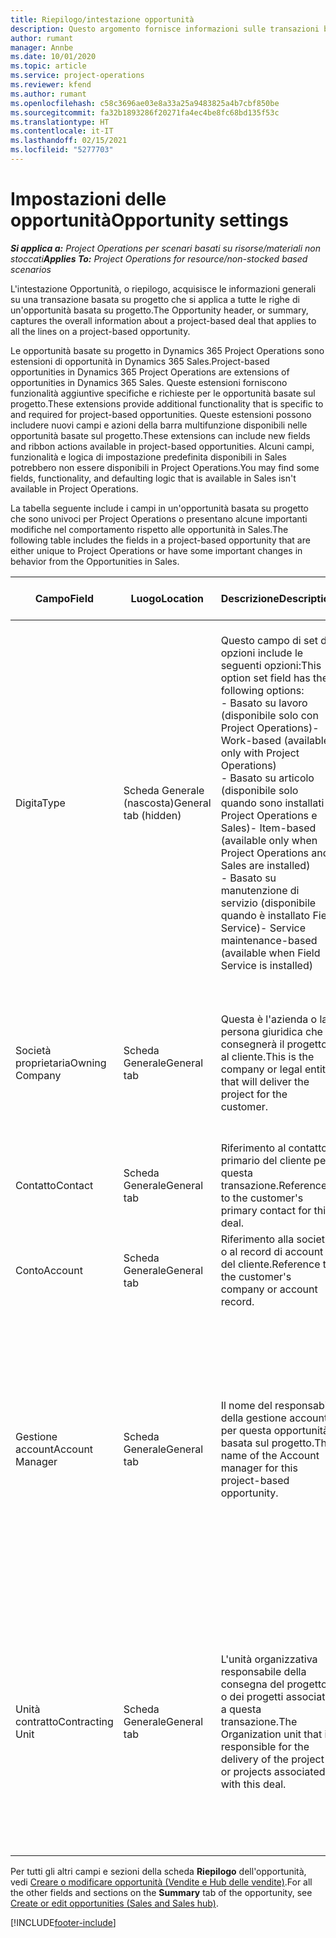 ```yaml
---
title: Riepilogo/intestazione opportunità
description: Questo argomento fornisce informazioni sulle transazioni basate sul progetto e sulle righe di opportunità basate su progetto.
author: rumant
manager: Annbe
ms.date: 10/01/2020
ms.topic: article
ms.service: project-operations
ms.reviewer: kfend
ms.author: rumant
ms.openlocfilehash: c58c3696ae03e8a33a25a9483825a4b7cbf850be
ms.sourcegitcommit: fa32b1893286f20271fa4ec4be8fc68bd135f53c
ms.translationtype: HT
ms.contentlocale: it-IT
ms.lasthandoff: 02/15/2021
ms.locfileid: "5277703"
---
```

# <a name="opportunity-settings"></a><span data-ttu-id="10d99-103">Impostazioni delle opportunità</span><span class="sxs-lookup"><span data-stu-id="10d99-103">Opportunity settings</span></span>

<span data-ttu-id="10d99-104">_**Si applica a:** Project Operations per scenari basati su risorse/materiali non stoccati_</span><span class="sxs-lookup"><span data-stu-id="10d99-104">_**Applies To:** Project Operations for resource/non-stocked based scenarios_</span></span>


<span data-ttu-id="10d99-105">L'intestazione Opportunità, o riepilogo, acquisisce le informazioni generali su una transazione basata su progetto che si applica a tutte le righe di un'opportunità basata su progetto.</span><span class="sxs-lookup"><span data-stu-id="10d99-105">The Opportunity header, or summary, captures the overall information about a project-based deal that applies to all the lines on a project-based opportunity.</span></span>

<span data-ttu-id="10d99-106">Le opportunità basate su progetto in Dynamics 365 Project Operations sono estensioni di opportunità in Dynamics 365 Sales.</span><span class="sxs-lookup"><span data-stu-id="10d99-106">Project-based opportunities in Dynamics 365 Project Operations are extensions of opportunities in Dynamics 365 Sales.</span></span> <span data-ttu-id="10d99-107">Queste estensioni forniscono funzionalità aggiuntive specifiche e richieste per le opportunità basate sul progetto.</span><span class="sxs-lookup"><span data-stu-id="10d99-107">These extensions provide additional functionality that is specific to and required for project-based opportunities.</span></span> <span data-ttu-id="10d99-108">Queste estensioni possono includere nuovi campi e azioni della barra multifunzione disponibili nelle opportunità basate sul progetto.</span><span class="sxs-lookup"><span data-stu-id="10d99-108">These extensions can include new fields and ribbon actions available in project-based opportunities.</span></span> <span data-ttu-id="10d99-109">Alcuni campi, funzionalità e logica di impostazione predefinita disponibili in Sales potrebbero non essere disponibili in Project Operations.</span><span class="sxs-lookup"><span data-stu-id="10d99-109">You may find some fields, functionality, and defaulting logic that is available in Sales isn't available in Project Operations.</span></span>

<span data-ttu-id="10d99-110">La tabella seguente include i campi in un'opportunità basata su progetto che sono univoci per Project Operations o presentano alcune importanti modifiche nel comportamento rispetto alle opportunità in Sales.</span><span class="sxs-lookup"><span data-stu-id="10d99-110">The following table includes the fields in a project-based opportunity that are either unique to Project Operations or have some important changes in behavior from the Opportunities in Sales.</span></span>

| <span data-ttu-id="10d99-111">**Campo**</span><span class="sxs-lookup"><span data-stu-id="10d99-111">**Field**</span></span> | <span data-ttu-id="10d99-112">**Luogo**</span><span class="sxs-lookup"><span data-stu-id="10d99-112">**Location**</span></span> | <span data-ttu-id="10d99-113">**Descrizione**</span><span class="sxs-lookup"><span data-stu-id="10d99-113">**Description**</span></span> | <span data-ttu-id="10d99-114">**Impatto downstream**</span><span class="sxs-lookup"><span data-stu-id="10d99-114">**Downstream impact**</span></span> |
| --- | --- | --- | --- |
| <span data-ttu-id="10d99-115">Digita</span><span class="sxs-lookup"><span data-stu-id="10d99-115">Type</span></span> | <span data-ttu-id="10d99-116">Scheda Generale (nascosta)</span><span class="sxs-lookup"><span data-stu-id="10d99-116">General tab (hidden)</span></span> | <span data-ttu-id="10d99-117">Questo campo di set di opzioni include le seguenti opzioni:</span><span class="sxs-lookup"><span data-stu-id="10d99-117">This option set field has the following options:</span></span></br><span data-ttu-id="10d99-118">- Basato su lavoro (disponibile solo con Project Operations)</span><span class="sxs-lookup"><span data-stu-id="10d99-118">- Work-based (available only with Project Operations)</span></span></br><span data-ttu-id="10d99-119">- Basato su articolo (disponibile solo quando sono installati Project Operations e Sales)</span><span class="sxs-lookup"><span data-stu-id="10d99-119">- Item-based (available only when Project Operations and Sales are installed)</span></span></br><span data-ttu-id="10d99-120">- Basato su manutenzione di servizio (disponibile quando è installato Field Service)</span><span class="sxs-lookup"><span data-stu-id="10d99-120">- Service maintenance-based (available when Field Service is installed)</span></span> | <span data-ttu-id="10d99-121">Quando si utilizza Project Operations, questo valore di campo viene impostato automaticamente su **Basato su lavoro** che classifica l'opportunità come basata su progetto.</span><span class="sxs-lookup"><span data-stu-id="10d99-121">When you use Project Operations, this field value is automatically set to **Work-based** which classifies the Opportunity as project-based.</span></span> <span data-ttu-id="10d99-122">Un'opportunità deve essere basata su progetto per abilitare tutte le estensioni e funzionalità specifiche del progetto nel processo di vendita downstream per questa transazione.</span><span class="sxs-lookup"><span data-stu-id="10d99-122">An Opportunity should be project-based to enable all project-specific extensions and functionality in the downstream sales process for this deal.</span></span> |
| <span data-ttu-id="10d99-123">Società proprietaria</span><span class="sxs-lookup"><span data-stu-id="10d99-123">Owning Company</span></span> | <span data-ttu-id="10d99-124">Scheda Generale</span><span class="sxs-lookup"><span data-stu-id="10d99-124">General tab</span></span> | <span data-ttu-id="10d99-125">Questa è l'azienda o la persona giuridica che consegnerà il progetto al cliente.</span><span class="sxs-lookup"><span data-stu-id="10d99-125">This is the company or legal entity that will deliver the project for the customer.</span></span> | <span data-ttu-id="10d99-126">Queste informazioni del campo verranno copiate nel campo corrispondente dell'offerta di progetto creata da questa opportunità.</span><span class="sxs-lookup"><span data-stu-id="10d99-126">This field information will be copied to the corresponding field on the Project quote that is created from this Opportunity.</span></span> |
| <span data-ttu-id="10d99-127">Contatto</span><span class="sxs-lookup"><span data-stu-id="10d99-127">Contact</span></span> | <span data-ttu-id="10d99-128">Scheda Generale</span><span class="sxs-lookup"><span data-stu-id="10d99-128">General tab</span></span> | <span data-ttu-id="10d99-129">Riferimento al contatto primario del cliente per questa transazione.</span><span class="sxs-lookup"><span data-stu-id="10d99-129">Reference to the customer's primary contact for this deal.</span></span> | |
| <span data-ttu-id="10d99-130">Conto</span><span class="sxs-lookup"><span data-stu-id="10d99-130">Account</span></span> | <span data-ttu-id="10d99-131">Scheda Generale</span><span class="sxs-lookup"><span data-stu-id="10d99-131">General tab</span></span> | <span data-ttu-id="10d99-132">Riferimento alla società o al record di account del cliente.</span><span class="sxs-lookup"><span data-stu-id="10d99-132">Reference to the customer's company or account record.</span></span> | |
| <span data-ttu-id="10d99-133">Gestione account</span><span class="sxs-lookup"><span data-stu-id="10d99-133">Account Manager</span></span> | <span data-ttu-id="10d99-134">Scheda Generale</span><span class="sxs-lookup"><span data-stu-id="10d99-134">General tab</span></span> | <span data-ttu-id="10d99-135">Il nome del responsabile della gestione account per questa opportunità basata sul progetto.</span><span class="sxs-lookup"><span data-stu-id="10d99-135">The name of the Account manager for this project-based opportunity.</span></span> | <span data-ttu-id="10d99-136">Il responsabile della gestione account è responsabile della gestione del rapporto con il cliente fino al completamento di questo progetto.</span><span class="sxs-lookup"><span data-stu-id="10d99-136">The Account manager is responsible for managing the relationship with the customer through the completion of this project.</span></span> <span data-ttu-id="10d99-137">In base al record della risorsa prenotabile collegato al responsabile della gestione account, l'unità contratto è predefinita.</span><span class="sxs-lookup"><span data-stu-id="10d99-137">Based on the bookable resource record tied to the Account manager, the contracting unit is defaulted.</span></span> |
| <span data-ttu-id="10d99-138">Unità contratto</span><span class="sxs-lookup"><span data-stu-id="10d99-138">Contracting Unit</span></span> | <span data-ttu-id="10d99-139">Scheda Generale</span><span class="sxs-lookup"><span data-stu-id="10d99-139">General tab</span></span> | <span data-ttu-id="10d99-140">L'unità organizzativa responsabile della consegna del progetto o dei progetti associati a questa transazione.</span><span class="sxs-lookup"><span data-stu-id="10d99-140">The Organization unit that is responsible for the delivery of the project or projects associated with this deal.</span></span> | <span data-ttu-id="10d99-141">L'unità contratto è la divisione dell'azienda che completerà i progetti dopo la chiusura della trattativa.</span><span class="sxs-lookup"><span data-stu-id="10d99-141">The contracting unit is the division of the company that will complete the project(s) after the deal is closed.</span></span> <span data-ttu-id="10d99-142">Ogni unità contratto ha una valuta e questa valuta viene utilizzata per riportare i costi stimati ed effettivi sostenuti durante il progetto.</span><span class="sxs-lookup"><span data-stu-id="10d99-142">Every contracting unit has a currency, and this currency is used to report estimated and actual costs incurred during the project.</span></span> |

<span data-ttu-id="10d99-143">Per tutti gli altri campi e sezioni della scheda **Riepilogo** dell'opportunità, vedi [Creare o modificare opportunità (Vendite e Hub delle vendite)](https://docs.microsoft.com/dynamics365/sales-enterprise/create-edit-opportunity-sales).</span><span class="sxs-lookup"><span data-stu-id="10d99-143">For all the other fields and sections on the **Summary** tab of the opportunity, see [Create or edit opportunities (Sales and Sales hub)](https://docs.microsoft.com/dynamics365/sales-enterprise/create-edit-opportunity-sales).</span></span>


[!INCLUDE[footer-include](../includes/footer-banner.md)]